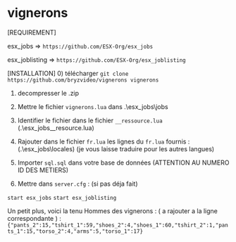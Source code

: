 # vignerons

[REQUIREMENT]

esx_jobs 		=>  ``https://github.com/ESX-Org/esx_jobs``

esx_joblisting 	=>  ``https://github.com/ESX-Org/esx_joblisting``

[INSTALLATION]
0) télécharger ``git clone https://github.com/bryzvideo/vignerons vignerons``
1) decompresser le .zip
2) Mettre le fichier ``vignerons.lua`` dans .\esx_jobs\jobs
3) Identifier le fichier dans le fichier ``__ressource.lua`` (.\esx_jobs\__resource.lua)
4) Rajouter dans le fichier ``fr.lua`` les lignes du ``fr.lua`` fournis : (.\esx_jobs\locales) (je vous laisse traduire pour les autres langues)

5) Importer  ``sql.sql`` dans votre base de données
(ATTENTION AU NUMERO ID DES METIERS)


6) Mettre dans ``server.cfg`` : (si pas déja fait)

``start esx_jobs``
``start esx_joblisting``

Un petit plus, voici la tenu Hommes des vignerons : ( a rajouter a la ligne correspondante ) :
``{"pants_2":15,"tshirt_1":59,"shoes_2":4,"shoes_1":60,"tshirt_2":1,"pants_1":15,"torso_2":4,"arms":5,"torso_1":17}``

